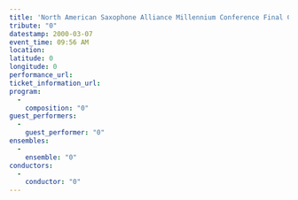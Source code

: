 ```yaml
---
title: 'North American Saxophone Alliance Millennium Conference Final Concert'
tribute: "0"
datestamp: 2000-03-07
event_time: 09:56 AM
location: 
latitude: 0
longitude: 0
performance_url: 
ticket_information_url: 
program: 
  -
    composition: "0"
guest_performers: 
  -
    guest_performer: "0"
ensembles: 
  -
    ensemble: "0"
conductors: 
  -
    conductor: "0"
---
```

